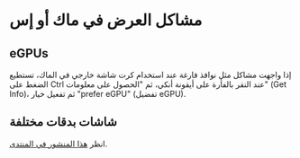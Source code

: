 # مشاكل العرض في ماك أو إس

 ## eGPUs

إذا واجهت مشاكل مثل نوافذ فارغة عند استخدام كرت شاشة خارجي في الماك، تستطيع الضغط
على Ctrl عند النقر بالفأرة على أيقونة أنكي، ثم "الحصول على معلومات" (Get Info)، ثم
تفعيل خيار "prefer eGPU" (تفضيل eGPU).

## شاشات بدقات مختلفة

انظر [هذا المنشور في المنتدى](https://forums.ankiweb.net/t/mac-known-issues-wording-suggestion/7331).
